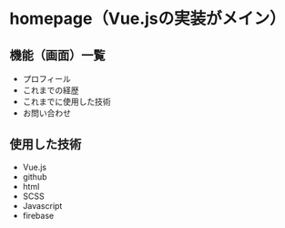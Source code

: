 # homepage（Vue.jsの実装がメイン）

## 機能（画面）一覧
* プロフィール
* これまでの経歴
* これまでに使用した技術
* お問い合わせ

## 使用した技術
* Vue.js
* github
* html
* SCSS
* Javascript
* firebase

